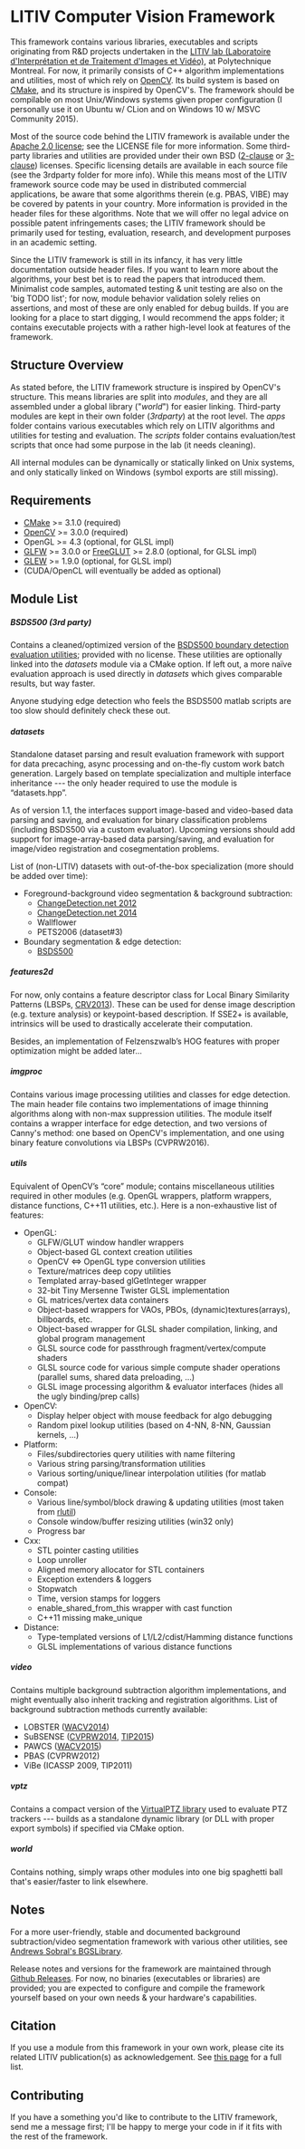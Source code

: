 LITIV Computer Vision Framework
===============================

This framework contains various libraries, executables and scripts originating from R&D projects undertaken in the [LITIV lab (Laboratoire d'Interprétation et de Traitement d'Images et Vidéo)](http://www.polymtl.ca/litiv/en/), at Polytechnique Montreal. For now, it primarily consists of C++ algorithm implementations and utilities, most of which rely on [OpenCV](http://opencv.org/). Its build system is based on [CMake](https://cmake.org/), and its structure is inspired by OpenCV's. The framework should be compilable on most Unix/Windows systems given proper configuration (I personally use it on Ubuntu w/ CLion and on Windows 10 w/ MSVC Community 2015).

Most of the source code behind the LITIV framework is available under the [Apache 2.0 license](https://tldrlegal.com/license/apache-license-2.0-(apache-2.0)); see the LICENSE file for more information. Some third-party libraries and utilities are provided under their own BSD ([2-clause](https://tldrlegal.com/license/bsd-2-clause-license-(freebsd)) or [3-clause](https://tldrlegal.com/license/bsd-3-clause-license-(revised))) licenses. Specific licensing details are available in each source file (see the 3rdparty folder for more info). While this means most of the LITIV framework source code may be used in distributed commercial applications, be aware that some algorithms therein (e.g. PBAS, VIBE) may be covered by patents in your country. More information is provided in the header files for these algorithms. Note that we will offer no legal advice on possible patent infringements cases; the LITIV framework should be primarily used for testing, evaluation, research, and development purposes in an academic setting.

Since the LITIV framework is still in its infancy, it has very little documentation outside header files. If you want to learn more about the algorithms, your best bet is to read the papers that introduced them. Minimalist code samples, automated testing & unit testing are also on the 'big TODO list'; for now, module behavior validation solely relies on assertions, and most of these are only enabled for debug builds. If you are looking for a place to start digging, I would recommend the apps folder; it contains executable projects with a rather high-level look at features of the framework.

Structure Overview
------------------
As stated before, the LITIV framework structure is inspired by OpenCV's structure. This means libraries are split into *modules*, and they are all assembled under a global library ("*world*") for easier linking. Third-party modules are kept in their own folder (*3rdparty*) at the root level. The *apps* folder contains various executables which rely on LITIV algorithms and utilities for testing and evaluation. The *scripts* folder contains evaluation/test scripts that once had some purpose in the lab (it needs cleaning).

All internal modules can be dynamically or statically linked on Unix systems, and only statically linked on Windows (symbol exports are still missing).

Requirements
----------------------
* [CMake](https://cmake.org/) >= 3.1.0 (required)
* [OpenCV](http://opencv.org/) >= 3.0.0 (required)
* OpenGL >= 4.3 (optional, for GLSL impl)
* [GLFW](http://www.glfw.org/) >= 3.0.0 or [FreeGLUT](http://freeglut.sourceforge.net/) >= 2.8.0 (optional, for GLSL impl)
* [GLEW](http://glew.sourceforge.net/) >= 1.9.0 (optional, for GLSL impl)
* (CUDA/OpenCL will eventually be added as optional)

Module List
-----------
##### _BSDS500 (3rd party)_
Contains a cleaned/optimized version of the [BSDS500 boundary detection evaluation utilities](http://www.eecs.berkeley.edu/Research/Projects/CS/vision/grouping/resources.html); provided with no license. These utilities are optionally linked into the *datasets* module via a CMake option. If left out, a more naïve evaluation approach is used directly in *datasets* which gives comparable results, but way faster.

Anyone studying edge detection who feels the BSDS500 matlab scripts are too slow should definitely check these out.
##### _datasets_
Standalone dataset parsing and result evaluation framework with support for data precaching, async processing and on-the-fly custom work batch generation. Largely based on template specialization and multiple interface inheritance --- the only header required to use the module is “datasets.hpp”.

As of version 1.1, the interfaces support image-based and video-based data parsing and saving, and evaluation for binary classification problems (including BSDS500 via a custom evaluator). Upcoming versions should add support for image-array-based data parsing/saving, and evaluation for image/video registration and cosegmentation problems.

List of (non-LITIV) datasets with out-of-the-box specialization (more should be added over time):
  - Foreground-background video segmentation & background subtraction:
    - [ChangeDetection.net 2012](http://wordpress-jodoin.dmi.usherb.ca/cdw2012)
    - [ChangeDetection.net 2014](http://wordpress-jodoin.dmi.usherb.ca/cdw2014)
    - Wallflower
    - PETS2006 (dataset#3)
  - Boundary segmentation & edge detection:
    - [BSDS500](http://www.eecs.berkeley.edu/Research/Projects/CS/vision/grouping/resources.html)

##### _features2d_
For now, only contains a feature descriptor class for Local Binary Similarity Patterns (LBSPs, [CRV2013](http://dx.doi.org/10.1109/CRV.2013.29)). These can be used for dense image description (e.g. texture analysis) or keypoint-based description. If SSE2+ is available, intrinsics will be used to drastically accelerate their computation.

Besides, an implementation of Felzenszwalb’s HOG features with proper optimization might be added later...
##### _imgproc_
Contains various image processing utilities and classes for edge detection. The main header file contains two implementations of image thinning algorithms along with non-max suppression utilities. The module itself contains a wrapper interface for edge detection, and two versions of Canny's method: one based on OpenCV's implementation, and one using binary feature convolutions via LBSPs (CVPRW2016).
##### _utils_
Equivalent of OpenCV’s “core” module; contains miscellaneous utilities required in other modules (e.g. OpenGL wrappers, platform wrappers, distance functions, C++11 utilities, etc.). Here is a non-exhaustive list of features:
  - OpenGL:
    - GLFW/GLUT window handler wrappers
    - Object-based GL context creation utilities
    - OpenCV <=> OpenGL type conversion utilities
    - Texture/matrices deep copy utilities
    - Templated array-based glGetInteger wrapper
    - 32-bit Tiny Mersenne Twister GLSL implementation
    - GL matrices/vertex data containers
    - Object-based wrappers for VAOs, PBOs, (dynamic)textures(arrays), billboards, etc.
    - Object-based wrapper for GLSL shader compilation, linking, and global program management
    - GLSL source code for passthrough fragment/vertex/compute shaders
    - GLSL source code for various simple compute shader operations (parallel sums, shared data preloading, ...)
    - GLSL image processing algorithm & evaluator interfaces (hides all the ugly binding/prep calls)
  - OpenCV:
    - Display helper object with mouse feedback for algo debugging
    - Random pixel lookup utilities (based on 4-NN, 8-NN, Gaussian kernels, ...)
  - Platform:
    - Files/subdirectories query utilities with name filtering
    - Various string parsing/transformation utilities
    - Various sorting/unique/linear interpolation utilities (for matlab compat)
  - Console:
    - Various line/symbol/block drawing & updating utilities (most taken from [rlutil](https://github.com/tapio/rlutil))
    - Console window/buffer resizing utilities (win32 only)
    - Progress bar
  - Cxx:
    - STL pointer casting utilities
    - Loop unroller
    - Aligned memory allocator for STL containers
    - Exception extenders & loggers
    - Stopwatch
    - Time, version stamps for loggers
    - enable_shared_from_this wrapper with cast function
    - C++11 missing make_unique
  - Distance:
    - Type-templated versions of L1/L2/cdist/Hamming distance functions
    - GLSL implementations of various distance functions

##### _video_
Contains multiple background subtraction algorithm implementations, and might eventually also inherit tracking and registration algorithms. List of background subtraction methods currently available:
  - LOBSTER ([WACV2014](http://dx.doi.org/10.1109/WACV.2014.6836059))
  - SuBSENSE ([CVPRW2014](http://www.cv-foundation.org/openaccess/content_cvpr_workshops_2014/W12/papers/St-Charles_Flexible_Background_Subtraction_2014_CVPR_paper.pdf), [TIP2015](http://dx.doi.org/10.1109/TIP.2014.2378053))
  - PAWCS ([WACV2015](http://dx.doi.org/10.1109/WACV.2015.137))
  - PBAS (CVPRW2012)
  - ViBe (ICASSP 2009, TIP2011)

##### _vptz_
Contains a compact version of the [VirtualPTZ library](https://bitbucket.org/pierre_luc_st_charles/virtualptz_standalone) used to evaluate PTZ trackers --- builds as a standalone dynamic library (or DLL with proper export symbols) if specified via CMake option.
##### _world_
Contains nothing, simply wraps other modules into one big spaghetti ball that's easier/faster to link elsewhere.

Notes
-----
For a more user-friendly, stable and documented background subtraction/video segmentation framework with various other utilities, see [Andrews Sobral's BGSLibrary](https://github.com/andrewssobral/bgslibrary).

Release notes and versions for the framework are maintained through [Github Releases](https://github.com/plstcharles/litiv/releases). For now, no binaries (executables or libraries) are provided; you are expected to configure and compile the framework yourself based on your own needs & your hardware's capabilities.

Citation
--------
If you use a module from this framework in your own work, please cite its related LITIV publication(s) as acknowledgement. See [this page](http://www.polymtl.ca/litiv/pub/index.php) for a full list.

Contributing
------------
If you have a something you'd like to contribute to the LITIV framework, send me a message first; I'll be happy to merge your code in if it fits with the rest of the framework.

